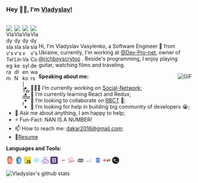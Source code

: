 ### Hey 👋🏽, I'm [Vladyslav!](https://vladyslav.github.io/) 

<br/>

<a href="https://t.me/Vlad_Vasylenko">
  <img align="left" alt="Vladyslav's Telegram" width="22px" src="https://cdn.jsdelivr.net/npm/simple-icons@v3/icons/telegram.svg" />
</a>
<a href="https://www.linkedin.com/in/vladvasylenko/">
  <img align="left" alt="Vladyslav's LinkedIN" width="22px" src="https://cdn.jsdelivr.net/npm/simple-icons@v3/icons/linkedin.svg" />
</a>
<a href="https://twitter.com/Vasylenko__">
  <img align="left" alt="Vladyslav Vasylenko | Twitter" width="22px" src="https://cdn.jsdelivr.net/npm/simple-icons@v3/icons/twitter.svg" />
</a>
<a href="https://www.codewars.com/users/richboyscrytoo">
  <img align="left" alt="Vladyslav's Codewars" width="22px" src="https://cdn.jsdelivr.net/npm/simple-icons@v3/icons/codewars.svg" />
</a>

<br />
<br />

Hi, I'm Vladyslav Vasylenko, a Software Engineer 🚀 from Ukraine, currently, I'm working at [@Dev-Pro-net](https://github.com/Dev-Pro-net), owner of [@richboyscrytoo](https://github.com/richboyscrytoo) . Beside's programming, I enjoy playing guitar, watching films and traveling.

  <img align="right" alt="GIF" src="https://media.giphy.com/media/836HiJc7pgzy8iNXCn/giphy.gif" />
  
**Speaking about me:**

- 👨🏽‍💻 I’m currently working on [Social-Network](https://github.com/Vladyslav-Vasylenko/Social-Network);
- 🌱 I’m currently learning React and Redux; 
- 👯 I’m looking to collaborate on [RBCT](https://github.com/richboyscrytoo) 🤝;
- 🤔 I’m looking for help in building big community of developers 😭;
- 💬 Ask me about anything, I am happy to help;
- ⚡️ Fun-Fact: NAN IS A NUMBER!
- 📫 How to reach me: dakar2016@gmail.com;
- 📝[Resume](https://drive.google.com/file/d/1JAKlJnjnSnDRXmVXeEDU0oN1gyzTk8NN/view?usp=sharing)

**Languages and Tools:**  

<code><img height="20" src="https://raw.githubusercontent.com/github/explore/80688e429a7d4ef2fca1e82350fe8e3517d3494d/topics/html/html.png"></code>
<code><img height="20" src="https://raw.githubusercontent.com/github/explore/80688e429a7d4ef2fca1e82350fe8e3517d3494d/topics/css/css.png"></code>
<code><img height="20" src="https://raw.githubusercontent.com/github/explore/80688e429a7d4ef2fca1e82350fe8e3517d3494d/topics/javascript/javascript.png"></code>
<code><img height="20" src="https://raw.githubusercontent.com/github/explore/80688e429a7d4ef2fca1e82350fe8e3517d3494d/topics/react/react.png"></code>
<code><img height="20" src="https://raw.githubusercontent.com/github/explore/80688e429a7d4ef2fca1e82350fe8e3517d3494d/topics/redux/redux.png"></code>
<code><img height="20" src="https://raw.githubusercontent.com/github/explore/80688e429a7d4ef2fca1e82350fe8e3517d3494d/topics/bootstrap/bootstrap.png"></code>
<code><img height="20" src="https://raw.githubusercontent.com/github/explore/80688e429a7d4ef2fca1e82350fe8e3517d3494d/topics/jquery/jquery.png"></code>
<code><img height="20" src="https://raw.githubusercontent.com/github/explore/80688e429a7d4ef2fca1e82350fe8e3517d3494d/topics/sass/sass.png"></code>
<code><img height="20" src="https://raw.githubusercontent.com/github/explore/80688e429a7d4ef2fca1e82350fe8e3517d3494d/topics/less/less.png"></code>
<code><img height="20" src="https://raw.githubusercontent.com/github/explore/80688e429a7d4ef2fca1e82350fe8e3517d3494d/topics/mysql/mysql.png"></code>
<code><img height="20" src="https://raw.githubusercontent.com/github/explore/80688e429a7d4ef2fca1e82350fe8e3517d3494d/topics/sql/sql.png"></code>
<code><img height="20" src="https://raw.githubusercontent.com/github/explore/80688e429a7d4ef2fca1e82350fe8e3517d3494d/topics/git/git.png"></code>
<code><img height="20" src="https://raw.githubusercontent.com/github/explore/80688e429a7d4ef2fca1e82350fe8e3517d3494d/topics/terminal/terminal.png"></code>



![Vladyslav's github stats](https://github-readme-stats.vercel.app/api?username=vladyslav&show_icons=true&hide_border=true)
